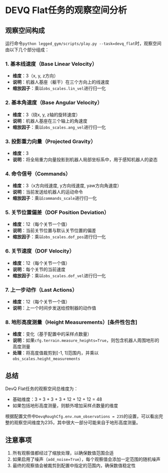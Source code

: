 # DEVQ Flat任务的观察空间分析

## 观察空间构成

运行命令`python legged_gym/scripts/play.py --task=devq_flat`时，观察空间由以下几个部分组成：

### 1. 基本线速度（Base Linear Velocity）
- **维度**：3（x, y, z方向）
- **说明**：机器人基座（躯干）在三个方向上的线速度
- **缩放因子**：乘以`obs_scales.lin_vel`进行归一化

### 2. 基本角速度（Base Angular Velocity）
- **维度**：3（绕x, y, z轴的旋转速度）
- **说明**：机器人基座在三个轴上的角速度
- **缩放因子**：乘以`obs_scales.ang_vel`进行归一化

### 3. 投影重力向量（Projected Gravity）
- **维度**：3
- **说明**：将全局重力向量投影到机器人局部坐标系中，用于感知机器人的姿态

### 4. 命令信号（Commands）
- **维度**：3（x方向线速度, y方向线速度, yaw方向角速度）
- **说明**：当前发送给机器人的运动命令
- **缩放因子**：乘以`commands_scale`进行归一化

### 5. 关节位置偏差（DOF Position Deviation）
- **维度**：12（每个关节一个值）
- **说明**：当前关节位置与默认关节位置的偏差
- **缩放因子**：乘以`obs_scales.dof_pos`进行归一化

### 6. 关节速度（DOF Velocity）
- **维度**：12（每个关节一个值）
- **说明**：每个关节的当前速度
- **缩放因子**：乘以`obs_scales.dof_vel`进行归一化

### 7. 上一步动作（Last Actions）
- **维度**：12（每个关节一个值）
- **说明**：上一个时间步发送给控制器的动作值

### 8. 地形高度测量（Height Measurements）[条件性包含]
- **维度**：变化（基于配置中的采样点数量）
- **说明**：如果`cfg.terrain.measure_heights=True`，则包含机器人周围地形的高度测量
- **处理**：将高度值裁剪到[-1, 1]范围内，并乘以`obs_scales.height_measurements`

## 总结

DevQ Flat任务的观察空间总维度为：
- 基础维度：3 + 3 + 3 + 3 + 12 + 12 + 12 = 48
- 如果包括地形高度测量，则额外增加采样点数量的维度

根据配置文件中`DevqRoughCfg.env.num_observations = 235`的设置，可以看出完整的观察空间维度为235，其中很大一部分可能来自于地形高度测量。

## 注意事项

1. 所有观察值都经过了缩放处理，以确保数值范围合适
2. 如果启用了噪声（`add_noise=True`），每个观察值会添加一定范围的随机噪声
3. 最终的观察值会被裁剪到配置中指定的范围内，确保数值稳定性
